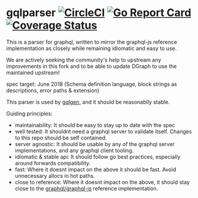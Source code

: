 gqlparser [![CircleCI](https://badgen.net/circleci/github/dgraph-io/gqlparser/v2/master)](https://circleci.com/gh/dgraph-io/gqlparser) [![Go Report Card](https://goreportcard.com/badge/github.com/dgraph-io/gqlparser)](https://goreportcard.com/report/github.com/dgraph-io/gqlparser) [![Coverage Status](https://badgen.net/coveralls/c/github/dgraph-io/gqlparser)](https://coveralls.io/github/dgraph-io/gqlparser?branch=master)
===

This is a parser for graphql, written to mirror the graphql-js reference implementation as closely while remaining idiomatic and easy to use.

We are actively seeking the community's help to upstream any improvements in this fork and to be able to update DGraph to use the maintained upstream!

spec target: June 2018 (Schema definition language, block strings as descriptions, error paths & extension)

This parser is used by [gqlgen](https://github.com/99designs/gqlgen), and it should be reasonablly stable.

Guiding principles:

 - maintainability: It should be easy to stay up to date with the spec
 - well tested: It shouldnt need a graphql server to validate itself. Changes to this repo should be self contained.
 - server agnostic: It should be usable by any of the graphql server implementations, and any graphql client tooling.
 - idiomatic & stable api: It should follow go best practices, especially around forwards compatibility.
 - fast: Where it doesnt impact on the above it should be fast. Avoid unnecessary allocs in hot paths.
 - close to reference: Where it doesnt impact on the above, it should stay close to the [graphql/graphql-js](https://github.com/graphql/graphql-js) reference implementation.

